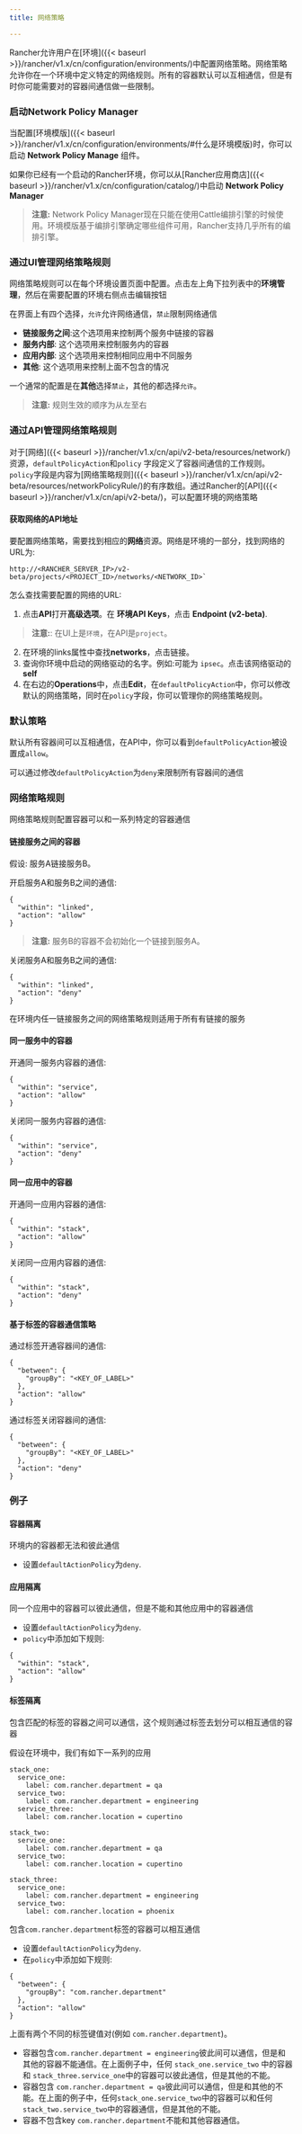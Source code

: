 ```yaml
---
title: 网络策略

---
```



Rancher允许用户在[环境]({{< baseurl >}}/rancher/v1.x/cn/configuration/environments/)中配置网络策略。网络策略允许你在一个环境中定义特定的网络规则。所有的容器默认可以互相通信，但是有时你可能需要对的容器间通信做一些限制。

### 启动Network Policy Manager

当配置[环境模版]({{< baseurl >}}/rancher/v1.x/cn/configuration/environments/#什么是环境模版)时，你可以启动 **Network Policy Manage** 组件。

如果你已经有一个启动的Rancher环境，你可以从[Rancher应用商店]({{< baseurl >}}/rancher/v1.x/cn/configuration/catalog/)中启动 **Network Policy Manager**

> **注意:** Network Policy Manager现在只能在使用Cattle编排引擎的时候使用。环境模版基于编排引擎确定哪些组件可用，Rancher支持几乎所有的编排引擎。

### 通过UI管理网络策略规则
网络策略规则可以在每个环境设置页面中配置。点击左上角下拉列表中的**环境管理**，然后在需要配置的环境右侧点击编辑按钮

在界面上有四个选择，`允许`允许网络通信，`禁止`限制网络通信

* **链接服务之间**:这个选项用来控制两个服务中链接的容器
* **服务内部**: 这个选项用来控制服务内的容器
* **应用内部**: 这个选项用来控制相同应用中不同服务
* **其他**: 这个选项用来控制上面不包含的情况

一个通常的配置是在**其他**选择`禁止`，其他的都选择`允许`。

> **注意:** 规则生效的顺序为从左至右


### 通过API管理网络策略规则

对于[网络]({{< baseurl >}}/rancher/v1.x/cn/api/v2-beta/resources/network/)资源，`defaultPolicyAction`和`policy` 字段定义了容器间通信的工作规则。`policy`字段是内容为[网络策略规则]({{< baseurl >}}/rancher/v1.x/cn/api/v2-beta/resources/networkPolicyRule/)的有序数组。通过Rancher的[API]({{< baseurl >}}/rancher/v1.x/cn/api/v2-beta/)，可以配置环境的网络策略

#### 获取网络的API地址

要配置网络策略，需要找到相应的**网络**资源。网络是环境的一部分，找到网络的URL为:

```
http://<RANCHER_SERVER_IP>/v2-beta/projects/<PROJECT_ID>/networks/<NETWORK_ID>`
```

怎么查找需要配置的网络的URL:

1. 点击**API**打开**高级选项**。在 **环境API Keys**，点击 **Endpoint (v2-beta)**.
  > **注意:**: 在UI上是`环境`，在API是`project`。
2. 在环境的links属性中查找**networks**，点击链接。
3. 查询你环境中启动的网络驱动的名字。例如:可能为 `ipsec`。点击该网络驱动的**self**
4. 在右边的**Operations**中，点击**Edit**，在`defaultPolicyAction`中，你可以修改默认的网络策略，同时在`policy`字段，你可以管理你的网络策略规则。


### 默认策略

默认所有容器间可以互相通信，在API中，你可以看到`defaultPolicyAction`被设置成`allow`。

可以通过修改`defaultPolicyAction`为`deny`来限制所有容器间的通信

### 网络策略规则

网络策略规则配置容器可以和一系列特定的容器通信

#### 链接服务之间的容器

假设: 服务A链接服务B。

开启服务A和服务B之间的通信:

```
{
  "within": "linked",
  "action": "allow"
}
```
> **注意:** 服务B的容器不会初始化一个链接到服务A。

关闭服务A和服务B之间的通信:

```
{
  "within": "linked",
  "action": "deny"
}
```

在环境内任一链接服务之间的网络策略规则适用于所有有链接的服务


#### 同一服务中的容器

开通同一服务内容器的通信:

```
{
  "within": "service",
  "action": "allow"
}
```

关闭同一服务内容器的通信:

```
{
  "within": "service",
  "action": "deny"
}
```

#### 同一应用中的容器

开通同一应用内容器的通信:

```
{
  "within": "stack",
  "action": "allow"
}
```

关闭同一应用内容器的通信:

```
{
  "within": "stack",
  "action": "deny"
}
```

#### 基于标签的容器通信策略

通过标签开通容器间的通信:

```
{
  "between": {
    "groupBy": "<KEY_OF_LABEL>"
  },
  "action": "allow"
}
```

通过标签关闭容器间的通信:

```
{
  "between": {
    "groupBy": "<KEY_OF_LABEL>"
  },
  "action": "deny"
}
```

### 例子

#### 容器隔离

环境内的容器都无法和彼此通信

* 设置`defaultActionPolicy`为`deny`.

#### 应用隔离

同一个应用中的容器可以彼此通信，但是不能和其他应用中的容器通信

* 设置`defaultActionPolicy`为`deny`.
* `policy`中添加如下规则:

```
{
  "within": "stack",
  "action": "allow"
}
```

#### 标签隔离

包含匹配的标签的容器之间可以通信，这个规则通过标签去划分可以相互通信的容器

假设在环境中，我们有如下一系列的应用

```
stack_one:
  service_one:
    label: com.rancher.department = qa
  service_two:
    label: com.rancher.department = engineering
  service_three:
    label: com.rancher.location = cupertino

stack_two:
  service_one:
    label: com.rancher.department = qa
  service_two:
    label: com.rancher.location = cupertino

stack_three:
  service_one:
    label: com.rancher.department = engineering
  service_two:
    label: com.rancher.location = phoenix
```

包含`com.rancher.department`标签的容器可以相互通信

* 设置`defaultActionPolicy`为`deny`.
* 在`policy`中添加如下规则:

```
{
  "between": {
    "groupBy": "com.rancher.department"
  },
  "action": "allow"
}
```

上面有两个不同的标签键值对(例如 `com.rancher.department`)。

* 容器包含`com.rancher.department = engineering`彼此间可以通信，但是和其他的容器不能通信。在上面例子中，任何 `stack_one.service_two` 中的容器和 `stack_three.service_one`中的容器可以彼此通信，但是其他的不能。
* 容器包含 `com.rancher.department = qa`彼此间可以通信，但是和其他的不能。在上面的例子中，任何`stack_one.service_two`中的容器可以和任何`stack_two.service_two`中的容器通信，但是其他的不能。
* 容器不包含key `com.rancher.department`不能和其他容器通信。
